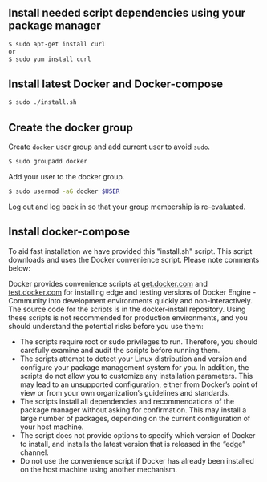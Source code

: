 ## Install needed script dependencies using your package manager

```sh
$ sudo apt-get install curl
or
$ sudo yum install curl
```

## Install latest Docker and Docker-compose

```sh
$ sudo ./install.sh
```

## Create the docker group

Create `docker` user group and add current user to avoid `sudo`.

```sh
$ sudo groupadd docker
```

Add your user to the docker group.

```sh
$ sudo usermod -aG docker $USER
```

Log out and log back in so that your group membership is re-evaluated.

## Install docker-compose

To aid fast installation we have provided this "install.sh" script. This script downloads and uses the Docker convenience script. Please note comments below:

Docker provides convenience scripts at [get.docker.com](https://get.docker.com) and [test.docker.com](https://test.docker.com) for installing edge and testing versions of Docker Engine - Community into development environments quickly and non-interactively. The source code for the scripts is in the docker-install repository. Using these scripts is not recommended for production environments, and you should understand the potential risks before you use them:
- The scripts require root or sudo privileges to run. Therefore, you should carefully examine and audit the scripts before running them.
- The scripts attempt to detect your Linux distribution and version and configure your package management system for you. In addition, the scripts do not allow you to customize any installation parameters. This may lead to an unsupported configuration, either from Docker’s point of view or from your own organization’s guidelines and standards.
- The scripts install all dependencies and recommendations of the package manager without asking for confirmation. This may install a large number of packages, depending on the current configuration of your host machine.
- The script does not provide options to specify which version of Docker to install, and installs the latest version that is released in the “edge” channel.
- Do not use the convenience script if Docker has already been installed on the host machine using another mechanism.

